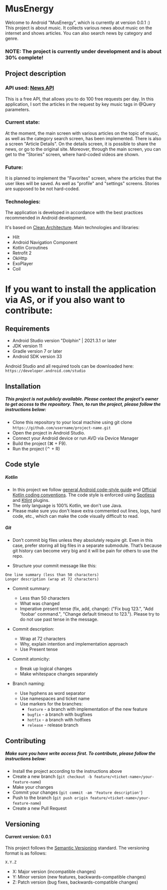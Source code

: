 # MusEnergy
Welcome to Android "MusEnergy", which is currently at version 0.0.1  :)  
This project is about music. It collects various news about music on the internet and shows articles. 
You can also search news by category and genre.

### NOTE: The project is currently under development and is about 30% complete!


## Project description 
### API used: [News API](https://newsapi.org/)
This is a free API, that allows you to do 100 free requests per day. 
In this application, I sort the articles in the request by key music tags in @Query parameters.


### Current state: 
At the moment, the main screen with various articles on the topic of music, as well as the category search screen, has been implemented.
There is also a screen "Article Details".
On the details screen, it is possible to share the news, or go to the original site.
Moreover, through the main screen, you can get to the "Stories" screen, where hard-coded videos are shown.

### Future: 
It is planned to implement the "Favorites" screen, where the articles that the user likes will be saved. 
As well as "profile" and "settings" screens.
Stories are supposed to be not hard-coded. 

### Technologies: 
The application is developed in accordance with the best practices recommended in Android development.

It's based on [Clean Architecture](https://medium.com/android-dev-hacks/detailed-guide-on-android-clean-architecture-9eab262a9011).
Main technologies and libraries: 
- Hilt
- Android Navigation Component 
- Kotlin Coroutines 
- Retrofit 2 
- OkHttp
- ExoPlayer
- Coil 


# If you want to install the application via AS, or if you also want to contribute: 

## Requirements
- Android Studio version "Dolphin" | 2021.3.1 or later
- JDK version 11
- Gradle version 7 or later
- Android SDK version 33

Android Studio and all required tools can be downloaded here: 
`https://developer.android.com/studio`

## Installation 
##### This project is not publicly available. Please contact the project's owner to get access to the repository. Then, to run the project, please follow the instructions below: 

- Clone this repository to your local machine using git clone `https://github.com/username/project-name.git`
- Open the project in Android Studio.
- Connect your Android device or run AVD via Device Manager 
- Build the project (⌘ + F9). 
- Run the project (⌃ + R)

## Code style 

##### Kotlin
- In this project we follow [general Android code-style guide](https://source.android.com/docs/core/architecture/hidl/code-style)
and [Official Kotlin coding conventions](https://kotlinlang.org/docs/coding-conventions.html).
The code style is enforced using [Spotless](https://github.com/diffplug/spotless) and [Ktlint](https://github.com/pinterest/ktlint) plugins.
- The only language is 100% Kotlin, we don't use Java. 
- Please make sure you don't leave extra commented out lines, logs, hard code, etc., which can make the code visually difficult to read.

##### Git 

* Don’t commit big files unless they absolutely require git. Even in this case, prefer storing all big files in a separate submodule. That’s because git history can become very big and it will be pain for others to use the repo.
- Structure your commit message like this:
```
One line summary (less than 50 characters) 
Longer description (wrap at 72 characters)
```
* Commit summary:
  * Less than 50 characters
  * What was changed
  * Imperative present tense (fix, add, change): ("Fix bug 123.", "Add 'foobar' command.", "Change default timeout to 123."). Please try to do not use past tense in the message.

* Commit description:  
  * Wrap at 72 characters
  * Why, explain intention and implementation approach
  * Use Present tense 

- Commit atomicity:
  * Break up logical changes
  * Make whitespace changes separately

- Branch naming:
  * Use hyphens as word separator
  * Use namespaces and ticket name 
  * Use markers for the branches:
    * `feature` - a branch with implementation of the new feature 
    * `bugfix` - a branch with bugfixes
    * `hotfix` - a branch with hotfixes
    * `release` - release branch 

## Contributing 
##### Make sure you have write access first. To contribute, please follow the instructions below: 
- Install the project according to the instructions above
- Create a new branch (`git checkout -b feature/<ticket-name>/your-feature-name`)
- Make your changes 
- Commit your changes (`git commit -am 'Feature description'`)
- Push to the branch (`git push origin feature/<ticket-name>/your-feature-name`)
- Create a new Pull Request

## Versioning 
#### Current version: 0.0.1
This project follows the [Semantic Versioning](https://semver.org/) standard. The versioning format is as follows:
```
X.Y.Z
```
- X: Major version (incompatible changes)
- Y: Minor version (new features, backwards-compatible changes)
- Z: Patch version (bug fixes, backwards-compatible changes)
